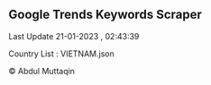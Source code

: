 

## Google Trends Keywords Scraper 
 
Last Update 21-01-2023 , 02:43:39

Country List :
VIETNAM.json



© Abdul Muttaqin 
